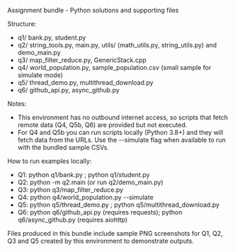 Assignment bundle - Python solutions and supporting files

Structure:

- q1/ bank.py, student.py
- q2/ string_tools.py, main.py, utils/ (math_utils.py, string_utils.py) and demo_main.py
- q3/ map_filter_reduce.py, GenericStack.cpp
- q4/ world_population.py, sample_population.csv (small sample for simulate mode)
- q5/ thread_demo.py, multithread_download.py
- q6/ github_api.py, async_github.py

Notes:
- This environment has no outbound internet access, so scripts that fetch remote data (Q4, Q5b, Q6) are provided but not executed.
- For Q4 and Q5b you can run scripts locally (Python 3.8+) and they will fetch data from the URLs. Use the --simulate flag when available to run with the bundled sample CSVs.

How to run examples locally:
- Q1: python q1/bank.py ; python q1/student.py
- Q2: python -m q2.main (or run q2/demo_main.py)
- Q3: python q3/map_filter_reduce.py
- Q4: python q4/world_population.py --simulate
- Q5: python q5/thread_demo.py ; python q5/multithread_download.py
- Q6: python q6/github_api.py (requires requests); python q6/async_github.py (requires aiohttp)

Files produced in this bundle include sample PNG screenshots for Q1, Q2, Q3 and Q5 created by this environment to demonstrate outputs.
